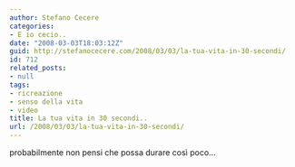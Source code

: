 ```yaml
---
author: Stefano Cecere
categories:
- E io cecio..
date: "2008-03-03T18:03:12Z"
guid: http://stefanocecere.com/2008/03/03/la-tua-vita-in-30-secondi/
id: 712
related_posts:
- null
tags:
- ricreazione
- senso della vita
- video
title: La tua vita in 30 secondi..
url: /2008/03/03/la-tua-vita-in-30-secondi/
---
```


probabilmente non pensi che possa durare così poco&#8230;